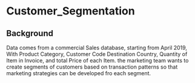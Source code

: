 # Customer_Segmentation
## Background
Data comes from a commercial Sales database, starting from April 2019, With Product Category, Customer Code
Destination Country, Quantity of Item in Invoice, and total Price of each Item. the marketing team wants to
create segments of customers based on transaction patterns so that marketing strategies can be developed fro 
each segment.
